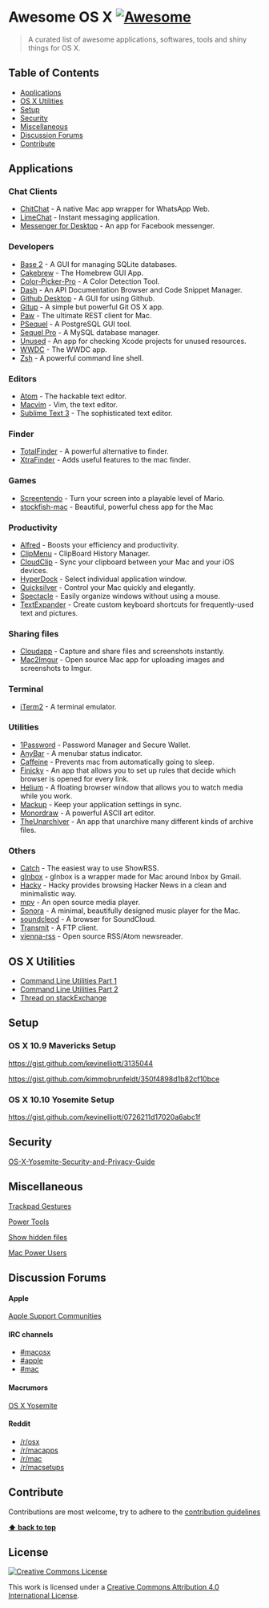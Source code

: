 # Awesome OS X [![Awesome](https://cdn.rawgit.com/sindresorhus/awesome/d7305f38d29fed78fa85652e3a63e154dd8e8829/media/badge.svg)](https://github.com/sindresorhus/awesome)

> A curated list of awesome applications, softwares, tools and shiny things for OS X.


## Table of Contents

- [Applications](#applications)
- [OS X Utilities](#os-x-utilities)
- [Setup](#setup)
- [Security](#security)
- [Miscellaneous](#miscellaneous)
- [Discussion Forums](#discussion-forums)
- [Contribute](#contribute)



## Applications


### Chat Clients


- [ChitChat](https://github.com/stonesam92/ChitChat) - A native Mac app wrapper for WhatsApp Web.
- [LimeChat](http://limechat.net/mac/) - Instant messaging application.
- [Messenger for Desktop](http://messengerfordesktop.com/) - An app for Facebook messenger.


### Developers

- [Base 2](http://menial.co.uk/base/) - A GUI for managing SQLite databases.
- [Cakebrew](https://github.com/brunophilipe/Cakebrew) - The Homebrew GUI App.
- [Color-Picker-Pro](https://github.com/oscardelben/Color-Picker-Pro) - A Color Detection Tool.
- [Dash](https://kapeli.com/dash) - An API Documentation Browser and Code Snippet Manager.
- [Github Desktop](https://mac.github.com/) - A GUI for using Github.
- [Gitup](https://github.com/git-up/GitUp) - A simple but powerful Git OS X app.
- [Paw](https://luckymarmot.com/paw) - The ultimate REST client for Mac.
- [PSequel](http://www.psequel.com/) - A PostgreSQL GUI tool.
- [Sequel Pro](http://www.sequelpro.com/) - A MySQL database manager.
- [Unused](https://github.com/jeffhodnett/Unused) - An app for checking Xcode projects for unused resources.
- [WWDC](https://github.com/insidegui/WWDC) - The WWDC app.
- [Zsh](http://www.zsh.org/) -  A powerful command line shell.


### Editors

- [Atom](https://atom.io/) - The hackable text editor.
- [Macvim](https://github.com/b4winckler/macvim) - Vim, the text editor.
- [Sublime Text 3](http://www.sublimetext.com/) - The sophisticated text editor.


### Finder

- [TotalFinder](http://totalfinder.binaryage.com/) - A powerful alternative to finder.
- [XtraFinder](https://www.trankynam.com/xtrafinder/) - Adds useful features to the mac finder.


### Games

- [Screentendo](https://github.com/AaronRandall/Screentendo) - Turn your screen into a playable level of Mario.
- [stockfish-mac](https://github.com/daylen/stockfish-mac) - Beautiful, powerful chess app for the Mac


### Productivity

- [Alfred](http://www.alfredapp.com/) - Boosts your efficiency and productivity.
- [ClipMenu](http://www.clipmenu.com/) - ClipBoard History Manager.
- [CloudClip](https://itunes.apple.com/us/app/cloudclip/id563356503?ls=1&mt=8) - Sync your clipboard between your Mac and your iOS devices.
- [HyperDock](https://bahoom.com/hyperdock/) - Select individual application window.
- [Quicksilver](http://qsapp.com/) - Control your Mac quickly and elegantly.
- [Spectacle](http://spectacleapp.com/) - Easily organize windows without using a mouse.
- [TextExpander](https://smilesoftware.com/TextExpander/index.html) - Create custom keyboard shortcuts for frequently-used text and pictures.


### Sharing files

- [Cloudapp](https://www.getcloudapp.com/) - Capture and share files and screenshots instantly.
- [Mac2Imgur](https://github.com/mileswd/mac2imgur) - Open source Mac app for uploading images and screenshots to Imgur.


### Terminal

- [iTerm2](https://www.iterm2.com/) - A terminal emulator.


### Utilities

- [1Password](https://itunes.apple.com/in/app/1password-password-manager/id443987910?mt=12) - Password Manager and Secure Wallet.
- [AnyBar](https://github.com/tonsky/AnyBar) - A menubar status indicator.
- [Caffeine](https://itunes.apple.com/in/app/caffeine/id411246225?mt=12) - Prevents mac from automatically going to sleep.
- [Finicky](https://johnste.github.io/finicky/) - An app that allows you to set up rules that decide which browser is opened for every link.
- [Helium](http://heliumfloats.com/) - A floating browser window that allows you to watch media while you work.
- [Mackup](https://github.com/lra/mackup) - Keep your application settings in sync.
- [Monordraw](http://monodraw.helftone.com/) - A powerful ASCII art editor.
- [TheUnarchiver](https://itunes.apple.com/en/app/the-unarchiver/id425424353?mt=12) - An app that unarchive many different kinds of archive files.


### Others

- [Catch](http://www.giorgiocalderolla.com/index.html#catch) - The easiest way to use ShowRSS.
- [gInbox](https://github.com/chenasraf/gInbox) - gInbox is a wrapper made for Mac around Inbox by Gmail.
- [Hacky](http://www.hackyapp.com/) - Hacky provides browsing Hacker News in a clean and minimalistic way. 
- [mpv](http://mpv.io/) - An open source media player.
- [Sonora](http://getsonora.com/) -  A minimal, beautifully designed music player for the Mac.
- [soundcleod](http://soundcleod.com/) - A browser for SoundCloud.
- [Transmit](https://panic.com/transmit/) - A FTP client.
- [vienna-rss](https://github.com/ViennaRSS/vienna-rss) - Open source RSS/Atom newsreader.


## OS X Utilities

- [Command Line Utilities Part 1](http://www.mitchchn.me/2014/os-x-terminal/?x)
- [Command Line Utilities Part 2](http://www.mitchchn.me/2014/and-eight-hundred-more/)
- [Thread on stackExchange](https://apple.stackexchange.com/questions/12161/os-x-terminal-must-have-utilities)


## Setup

### OS X 10.9 Mavericks Setup

https://gist.github.com/kevinelliott/3135044

https://gist.github.com/kimmobrunfeldt/350f4898d1b82cf10bce

### OS X 10.10 Yosemite Setup

https://gist.github.com/kevinelliott/0726211d17020a6abc1f


## Security

[OS-X-Yosemite-Security-and-Privacy-Guide](https://github.com/drduh/OS-X-Yosemite-Security-and-Privacy-Guide)


## Miscellaneous

[Trackpad Gestures](https://support.apple.com/en-us/HT204895)

[Power Tools](http://www.slant.co/topics/523/~what-are-the-best-power-user-tools-for-mac-osx)

[Show hidden files](http://ianlunn.co.uk/articles/quickly-showhide-hidden-files-mac-os-x-mavericks/)

[Mac Power Users](http://5by5.tv/mpu/238)


## Discussion Forums

#### Apple

[Apple Support Communities](https://discussions.apple.com/community/mac_os/os_x_yosemite)


#### IRC channels

* [#macosx](https://webchat.freenode.net/?channels=macosx)
* [#apple](https://webchat.freenode.net/?channels=apple)
* [#mac](https://webchat.freenode.net/?channels=mac)


#### Macrumors

[OS X Yosemite](http://forums.macrumors.com/forums/os-x-yosemite-10-10.171/)


#### Reddit

* [/r/osx](https://www.reddit.com/r/osx/)
* [/r/macapps](https://www.reddit.com/r/macapps)
* [/r/mac](https://www.reddit.com/r/Mac)
* [/r/macsetups](https://www.reddit.com/r/MacSetups)


## Contribute

Contributions are most welcome, try to adhere to the [contribution guidelines](http://github.com/iCHAIT/awesome-mac/contributing.md)

**[⬆ back to top](#table-of-contents)**


## License

[![Creative Commons License](http://i.creativecommons.org/l/by/4.0/88x31.png)](http://creativecommons.org/licenses/by/4.0/)

This work is licensed under a [Creative Commons Attribution 4.0 International License](http://creativecommons.org/licenses/by/4.0/).
